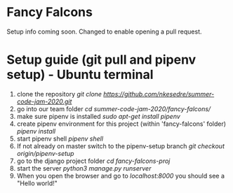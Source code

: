 # Fancy Falcons

Setup info coming soon. Changed to enable opening a pull request.

# Setup guide (git pull and pipenv setup) - Ubuntu terminal
1. clone the repository _git clone https://github.com/nkesedre/summer-code-jam-2020.git_
2. go into our team folder _cd summer-code-jam-2020/fancy-falcons/_
3. make sure pipenv is installed _sudo apt-get install pipenv_
4. create pipenv environment for this project (within 'fancy-falcons' folder) _pipenv install_
5. start pipenv shell _pipenv shell_
6. If not already on master switch to the pipenv-setup branch _git checkout origin/pipenv-setup_
7. go to the django project folder _cd fancy-falcons-proj_
8. start the server _python3 manage.py runserver_
9. When you open the browser and go to _localhost:8000_ you should see a "Hello world!"
